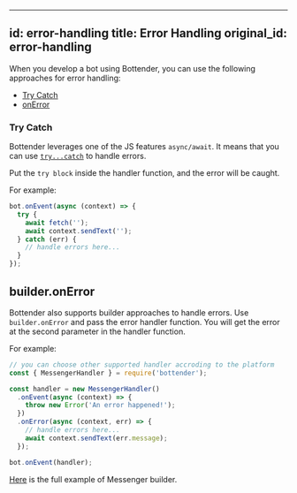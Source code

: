 
---
id: error-handling
title: Error Handling
original_id: error-handling
---

When you develop a bot using Bottender, you can use the following approaches for error handling:

- [Try Catch](#try-catch)
- [onError](#onerror)

### Try Catch

Bottender leverages one of the JS features `async/await`. It means that you can use [`try...catch`](https://developer.mozilla.org/en-US/docs/Web/JavaScript/Reference/Statements/try...catch) to handle errors.

Put the `try block` inside the handler function, and the error will be caught.

For example:

```js
bot.onEvent(async (context) => {
  try {
    await fetch('');
    await context.sendText('');
  } catch (err) {
    // handle errors here...
  }
});
```

## builder.onError

Bottender also supports builder approaches to handle errors. Use `builder.onError` and pass the error handler function. You will get the error at the second parameter in the handler function.

For example:

```js
// you can choose other supported handler accroding to the platform
const { MessengerHandler } = require('bottender');

const handler = new MessengerHandler()
  .onEvent(async (context) => {
    throw new Error('An error happened!');
  })
  .onError(async (context, err) => {
    // handle errors here...
    await context.sendText(err.message);
  });

bot.onEvent(handler);
```

[Here](https://github.com/Yoctol/bottender/tree/v0.15.x/examples/messenger-builder) is the full example of Messenger builder.